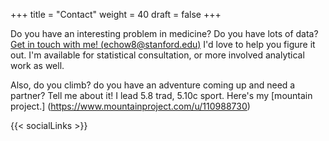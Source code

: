 +++
title = "Contact"
weight = 40
draft = false
+++

Do you have an interesting problem in medicine? Do you have lots of data? [Get in touch with me! (echow8@stanford.edu)](mailto:echow8@stanford.edu) I'd love to help you figure it out. I'm available for statistical consultation, or more involved analytical work as well.

Also, do you climb? do you have an adventure coming up and need a partner? Tell me about it! I lead 5.8 trad, 5.10c sport. Here's my [mountain project.] (https://www.mountainproject.com/u/110988730)


{{< socialLinks >}}

